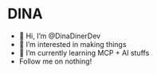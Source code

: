 # DINA
- 👋 Hi, I’m @DinaDinerDev
- 👀 I’m interested in making things
- 🌱 I’m currently learning MCP + AI stuffs
- Follow me on nothing!

